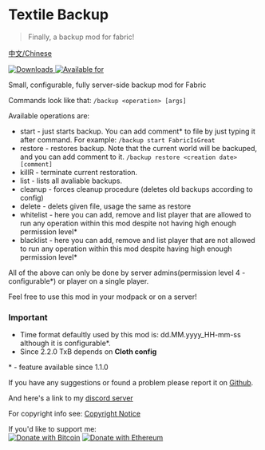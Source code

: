 # Textile Backup
>Finally, a backup mod for fabric!

[中文/Chinese](https://github.com/Szum123321/textile_backup/blob/2.x/README_zh-CN.md)

[![Downloads](http://cf.way2muchnoise.eu/full_359893_downloads.svg)
![Available for](http://cf.way2muchnoise.eu/versions/359893.svg)](https://www.curseforge.com/minecraft/mc-mods/textile-backup)

Small, configurable, fully server-side backup mod for Fabric  

Commands look like that: `/backup <operation> [args]`

Available operations are: 

 * start - just starts backup. You can add comment* to file by just typing it after command. For example: `/backup start FabricIsGreat`
 * restore - restores backup. Note that the current world will be backuped, and you can add comment to it. `/backup restore <creation date> [comment]`
 * killR - terminate current restoration.
 * list - lists all avaliable backups.
 * cleanup - forces cleanup procedure (deletes old backups according to config)
 * delete - delets given file, usage the same as restore
 * whitelist - here you can add, remove and list player that are allowed to run any operation within this mod despite not having high enough permission level*
 * blacklist - here you can add, remove and list player that are not allowed to run any operation within this mod despite having high enough permission level*
 
All of the above can only be done by server admins(permission level 4 - configurable*) or player on a single player.

Feel free to use this mod in your modpack or on a server!

### Important

* Time format defaultly used by this mod is: dd.MM.yyyy_HH-mm-ss although it is configurable*.
* Since 2.2.0 TxB depends on **Cloth config**

\* - feature available since 1.1.0

If you have any suggestions or found a problem please report it on [Github](https://github.com/Szum123321/textile_backup).

And here's a link to my [discord server](https://discord.gg/ktasEy4) 

For copyright info see: [Copyright Notice](/Copyright_Notice)

If you'd like to support me:  
[![Donate with Bitcoin](https://en.cryptobadges.io/badge/micro/bc1qwnqrdv5rs36tkfgxmnkw5f7qx4nhsncy5kj69s)](https://en.cryptobadges.io/donate/bc1qwnqrdv5rs36tkfgxmnkw5f7qx4nhsncy5kj69s)
[![Donate with Ethereum](https://en.cryptobadges.io/badge/micro/0xF196c12b0A013d91015c541E63A87BA636851871)](https://en.cryptobadges.io/donate/0xF196c12b0A013d91015c541E63A87BA636851871)
